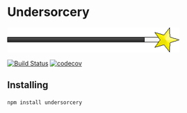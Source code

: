 # Undersorcery
![Undersorcery logo](art/logo.png)

[![Build Status](https://travis-ci.org/zoltan-mihalyi/undersorcery.svg?branch=master)](https://travis-ci.org/zoltan-mihalyi/undersorcery) [![codecov](https://codecov.io/gh/zoltan-mihalyi/undersorcery/branch/master/graph/badge.svg)](https://codecov.io/gh/zoltan-mihalyi/undersorcery)

## Installing
`npm install undersorcery`